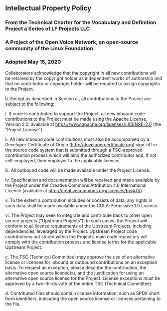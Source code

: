 ## Intellectual Property Policy 

### From the Technical Charter for the Vocabulary and Definition Project a Series of LF Projects LLC
### A Project of the Open Voice Network, an open-source community of the Linux Foundation

### Adopted May 15, 2020

Collaborators acknowledge that the copyright in all new contributions will be 
retained by the copyright holder as independent works of authorship and that no 
contributor or copyright holder will be required to assign copyrights to the 
Project. 

b. Except as described in Section c., all contributions to the Project are subject to 
the following: 

  i. If code is contributed to support the Project, all new inbound code 
contributions to the Project must be made using the Apache License, 
Version 2.0, available at https://www.apache.org/licenses/LICENSE-2.0
(the “Project License”). 

  ii. All new inbound code contributions must also be accompanied by a 
Developer Certificate of Origin (http://developercertificate.org) sign-off in 
the source code system that is submitted through a TSC-approved 
contribution process which will bind the authorized contributor and, if not 
self-employed, their employer to the applicable license;

  iii. All outbound code will be made available under the Project License.
  
  iv. Specification and documentation will be received and made available by 
the Project under the Creative Commons Attribution 4.0 International 
License (available at http://creativecommons.org/licenses/by/4.0/).

  v. To the extent a contribution includes or consists of data, any rights in such 
data shall be made available under the CDLA-Permissive 1.0 License.

  vi. The Project may seek to integrate and contribute back to other open source 
projects (“Upstream Projects”). In such cases, the Project will conform to 
all license requirements of the Upstream Projects, including dependencies, 
leveraged by the Project. Upstream Project code contributions not stored 
within the Project’s main code repository will comply with the 
contribution process and license terms for the applicable Upstream 
Project.

c. The TSC (Technical Committee) may approve the use of an alternative license or licenses for inbound or 
outbound contributions on an exception basis. To request an exception, please 
describe the contribution, the alternative open source license(s), and the 
justification for using an alternative open source license for the Project. License 
exceptions must be approved by a two-thirds vote of the entire TSC (Technical Committee). 

d. Contributed files should contain license information, such as SPDX short form 
identifiers, indicating the open source license or licenses pertaining to the file. 
